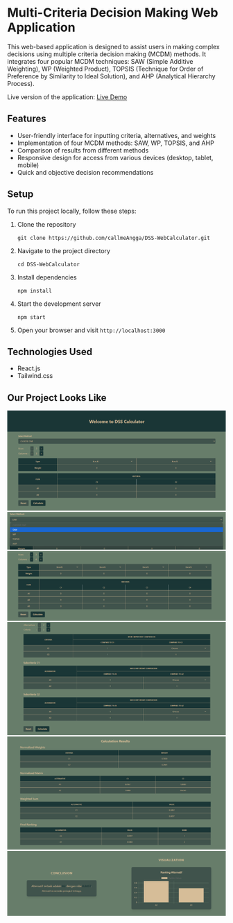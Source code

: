 # Multi-Criteria Decision Making Web Application

This web-based application is designed to assist users in making complex decisions using multiple criteria decision making (MCDM) methods. It integrates four popular MCDM techniques: SAW (Simple Additive Weighting), WP (Weighted Product), TOPSIS (Technique for Order of Preference by Similarity to Ideal Solution), and AHP (Analytical Hierarchy Process).

Live version of the application: [Live Demo](https://dss-web-calculator.vercel.app/)

## Features

- User-friendly interface for inputting criteria, alternatives, and weights
- Implementation of four MCDM methods: SAW, WP, TOPSIS, and AHP
- Comparison of results from different methods
- Responsive design for access from various devices (desktop, tablet, mobile)
- Quick and objective decision recommendations

## Setup

To run this project locally, follow these steps:

1. Clone the repository
   ```
   git clone https://github.com/callmeAngga/DSS-WebCalculator.git
   ```

2. Navigate to the project directory
   ```
   cd DSS-WebCalculator
   ```

3. Install dependencies
   ```
   npm install
   ```

4. Start the development server
   ```
   npm start
   ```

5. Open your browser and visit `http://localhost:3000`

## Technologies Used

- React.js
- Tailwind.css

## Our Project Looks Like

![Home](src/assets/images/home.png)
![Method Selector](src/assets/images/method.png)
![Input](src/assets/images/input_data.png)
![Input AHP](src/assets/images/input_ahp.png)
![Process](src/assets/images/process.png)
![Conclusion](src/assets/images/conclusion.png)
